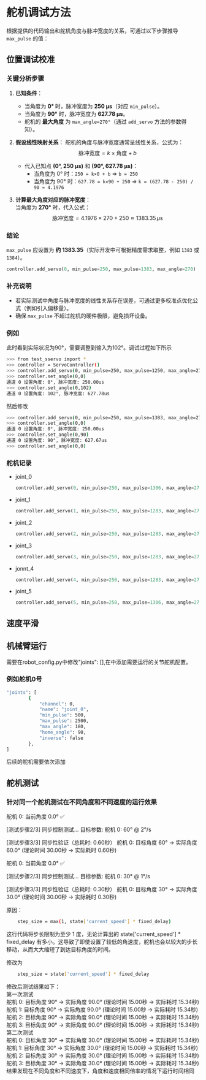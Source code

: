 # 舵机调试方法

根据提供的代码输出和舵机角度与脉冲宽度的关系，可通过以下步骤推导 `max_pulse` 的值：


## 位置调试校准

### **关键分析步骤**
1. **已知条件**：
   - 当角度为 **0°** 时，脉冲宽度为 **250 μs**（对应 `min_pulse`）。
   - 当角度为 **90°** 时，脉冲宽度为 **627.78 μs**。
   - 舵机的 **最大角度** 为 `max_angle=270°`（通过 `add_servo` 方法的参数得知）。

2. **假设线性映射关系**：
   舵机的角度与脉冲宽度通常呈线性关系，公式为：  
   $$
   \text{脉冲宽度} = k \times \text{角度} + b
   $$  
   - 代入已知点 **(0°, 250 μs)** 和 **(90°, 627.78 μs)**：  
     - 当角度为 0° 时：`250 = k×0 + b` ⇒ `b = 250`  
     - 当角度为 90° 时：`627.78 = k×90 + 250` ⇒ `k = (627.78 - 250) / 90 ≈ 4.1976`  

3. **计算最大角度对应的脉冲宽度**：  
   当角度为 **270°** 时，代入公式：  
   $$
   \text{脉冲宽度} = 4.1976 \times 270 + 250 ≈ 1383.35 \, \mu\text{s}
   $$


### **结论**
`max_pulse` 应设置为 **约 1383.35**（实际开发中可根据精度需求取整，例如 `1383` 或 `1384`）。

```python
controller.add_servo(0, min_pulse=250, max_pulse=1383, max_angle=270)
```


### **补充说明**
- 若实际测试中角度与脉冲宽度的线性关系存在误差，可通过更多校准点优化公式（例如引入偏移量）。
- 确保 `max_pulse` 不超过舵机的硬件极限，避免损坏设备。

### 例如
此时看到实际状况为90°，需要调整到输入为102°。调试过程如下所示
```bash
>>> from test_sservo import *
>>> controller = ServoController()
>>> controller.add_servo(0, min_pulse=250, max_pulse=1250, max_angle=270)
>>> controller.set_angle(0,0)
通道 0 设置角度: 0°, 脉冲宽度: 250.00us
>>> controller.set_angle(0,102)
通道 0 设置角度: 102°, 脉冲宽度: 627.78us
```
然后修改
```bash
>>> controller.add_servo(0, min_pulse=250, max_pulse=1383, max_angle=270)
>>> controller.set_angle(0,0)
通道 0 设置角度: 0°, 脉冲宽度: 250.00us
>>> controller.set_angle(0,90)
通道 0 设置角度: 90°, 脉冲宽度: 627.67us
>>> controller.set_angle(0,0)
```

### 舵机记录
- joint_0
    ```python
    controller.add_servo(0, min_pulse=250, max_pulse=1306, max_angle=270)
    ```
- joint_1
    ```python
    controller.add_servo(1, min_pulse=250, max_pulse=1283, max_angle=270)
    ```
- joint_2
    ```python
    controller.add_servo(2, min_pulse=250, max_pulse=1283, max_angle=270)
    ```
- joint_3
    ```python
    controller.add_servo(3, min_pulse=250, max_pulse=1283, max_angle=270)
    ```
- jonnt_4
    ```python
    controller.add_servo(4, min_pulse=250, max_pulse=1283, max_angle=270)
    ```
- joint_5
    ```python
    controller.add_servo(5, min_pulse=250, max_pulse=1306, max_angle=270)
    ```

## 速度平滑

## 机械臂运行
需要在robot_config.py中修改"joints": [],在中添加需要运行的关节舵机配置。
### 例如舵机0号
``` bash
"joints": [
        {
            "channel": 0,
            "name": "joint_0",
            "min_pulse": 500,
            "max_pulse": 2500,
            "max_angle": 180,
            "home_angle": 90,
            "inverse": false
        },
]
```
后续的舵机需要依次添加
## 舵机测试
### 针对同一个舵机测试在不同角度和不同速度的运行效果
舵机 0: 当前角度 0.0° ✅

[测试步骤2/3] 同步控制测试...
目标参数:
舵机 0: 60° @ 2°/s

[测试步骤3/3] 同步性验证（总耗时: 0.60秒）
舵机 0: 目标角度 60° → 实际角度 60.0° (理论时间 30.00秒 → 实际耗时 0.60秒)

舵机 0: 当前角度 0.0° ✅

[测试步骤2/3] 同步控制测试...
目标参数:
舵机 0: 30° @ 1°/s

[测试步骤3/3] 同步性验证（总耗时: 0.30秒）
舵机 0: 目标角度 30° → 实际角度 30.0° (理论时间 30.00秒 → 实际耗时 0.30秒)

原因：

``` bash
    step_size = max(1, state['current_speed'] * fixed_delay)
```
这行代码将步长限制为至少 1 度，无论计算出的 state['current_speed'] * fixed_delay 有多小。这导致了即使设置了较低的角速度，舵机也会以较大的步长移动，从而大大缩短了到达目标角度的时间。

修改为

``` bash
    step_size = state['current_speed'] * fixed_delay
``` 
修改后测试结果如下：    
第一次测试      
舵机 0: 目标角度 90° → 实际角度 90.0° (理论时间 15.00秒 → 实际耗时 15.34秒)     
舵机 1: 目标角度 90° → 实际角度 90.0° (理论时间 15.00秒 → 实际耗时 15.34秒)     
舵机 2: 目标角度 90° → 实际角度 90.0° (理论时间 15.00秒 → 实际耗时 15.34秒)     
舵机 3: 目标角度 90° → 实际角度 90.0° (理论时间 15.00秒 → 实际耗时 15.34秒)     
第二次测试      
舵机 0: 目标角度 30° → 实际角度 30.0° (理论时间 15.00秒 → 实际耗时 15.34秒)     
舵机 1: 目标角度 30° → 实际角度 30.0° (理论时间 15.00秒 → 实际耗时 15.34秒)     
舵机 2: 目标角度 30° → 实际角度 30.0° (理论时间 15.00秒 → 实际耗时 15.34秒)     
舵机 3: 目标角度 30° → 实际角度 30.0° (理论时间 15.00秒 → 实际耗时 15.34秒)      
结果发现在不同角度和不同速度下，角度和速度相同倍率的情况下运行时间相同